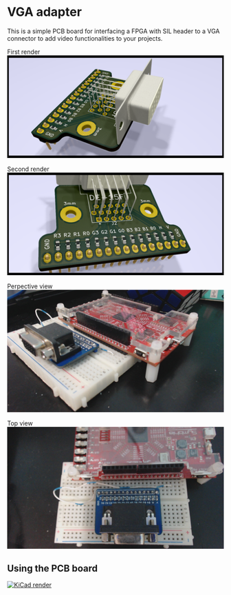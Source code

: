 # VGA adapter
This is a simple PCB board for interfacing a FPGA with SIL header to a VGA connector to add video functionalities to your projects.

First render
![KiCad render](photos/VGA1.png)

Second render
![KiCad render](photos/VGA2.png)

Perpective view
![photo1](photos/VGA_and_FPGA1.jpg)

Top view
![photo2](photos/VGA_and_FPGA2.jpg)

## Using the PCB board

[![KiCad render](photos/VGA.gif)](https://www.youtube.com/watch?v=zfjPtc4_cl0)

